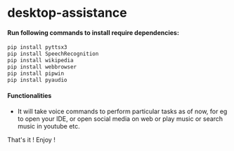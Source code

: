 # desktop-assistance


#### Run following commands to install require dependencies:
```bash
pip install pyttsx3
pip install SpeechRecognition
pip install wikipedia
pip install webbrowser
pip install pipwin
pip install pyaudio
```
#### Functionalities
 - It will take voice commands to perform particular tasks as of now, for eg to open your IDE, or open social media on web or play music or search music in youtube etc.
 
That's it ! Enjoy !
